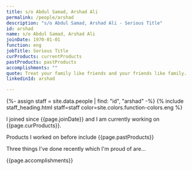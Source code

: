 ```yaml
---
title: s/o Abdul Samad, Arshad Ali
permalink: /people/arshad
description: "s/o Abdul Samad, Arshad Ali - Serious Title"
id: arshad
name: s/o Abdul Samad, Arshad Ali
joinDate: 1970-01-01
function: eng
jobTitle: Serious Title
curProducts: currentProducts
pastProducts: pastProducts
accomplishments: ""
quote: Treat your family like friends and your friends like family.
linkedinId: arshad

---
```


{%- assign staff = site.data.people | find: "id", "arshad" -%}
{% include staff_heading.html staff=staff color=site.colors.function-colors.eng %}

<p>I joined since {{page.joinDate}} and I am currently working on {{page.curProducts}}.</p>

<p>Products I worked on before include {{page.pastProducts}}</p>

<p>Three things I've done recently which I'm proud of are...</p>
{{page.accomplishments}}
